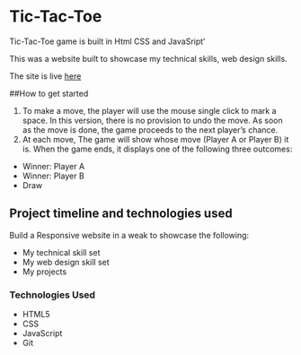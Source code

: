 # Tic-Tac-Toe

Tic-Tac-Toe game is built in Html CSS and JavaSript'


This was a website built to showcase my technical skills, web design skills.

The site is live <a href="https://himanshuranjan977.github.io/Mario-Masters/" target="_blank">here</a>


##How to get started

1. To make a move, the player will use the mouse single click to mark a space. In this version, there is no provision to undo the move. As soon as the move is done, the game proceeds to the next player’s chance.
2. At each move, The game will show whose move (Player A or Player B) it is. When the game ends, it displays one of the following three outcomes:

- Winner: Player A
- Winner: Player B
- Draw

## Project timeline and technologies used

Build a Responsive website in a weak to showcase the following:
* My technical skill set
* My web design skill set
* My projects

### Technologies Used

* HTML5
* CSS
* JavaScript
* Git
